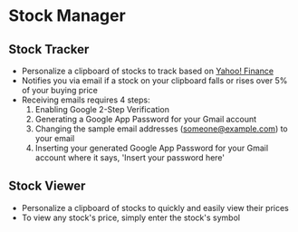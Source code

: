 # **Stock Manager**
## Stock Tracker
* Personalize a clipboard of stocks to track based on [Yahoo! Finance](https://finance.yahoo.com/)
* Notifies you via email if a stock on your clipboard falls or rises over 5% of your buying price
* Receiving emails requires 4 steps:
  1. Enabling Google 2-Step Verification
  2. Generating a Google App Password for your Gmail account
  3. Changing the sample email addresses (someone@example.com) to your email
  4. Inserting your generated Google App Password for your Gmail account where it says, 'Insert your password here'
## Stock Viewer
* Personalize a clipboard of stocks to quickly and easily view their prices
* To view any stock's price, simply enter the stock's symbol
  
